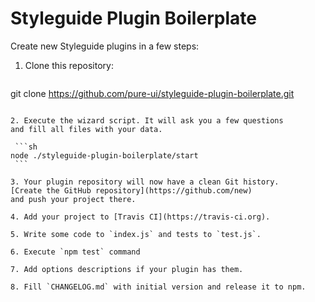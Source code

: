 # Styleguide Plugin Boilerplate

Сreate new Styleguide plugins in a few steps:

1. Clone this repository:

   ```sh
  git clone https://github.com/pure-ui/styleguide-plugin-boilerplate.git
   ```

2. Execute the wizard script. It will ask you a few questions
   and fill all files with your data.

    ```sh
   node ./styleguide-plugin-boilerplate/start
    ```

3. Your plugin repository will now have a clean Git history.
   [Create the GitHub repository](https://github.com/new)
   and push your project there.

4. Add your project to [Travis CI](https://travis-ci.org).

5. Write some code to `index.js` and tests to `test.js`.

6. Execute `npm test` command

7. Add options descriptions if your plugin has them.

8. Fill `CHANGELOG.md` with initial version and release it to npm.
